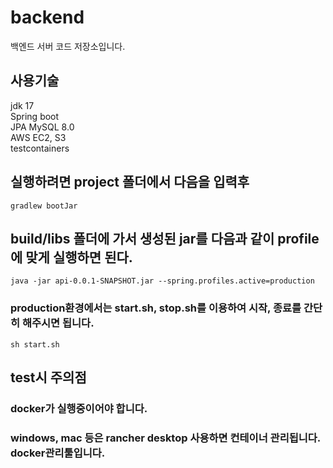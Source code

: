# backend
백엔드 서버 코드 저장소입니다.

## 사용기술
jdk 17   
Spring boot   
JPA
MySQL 8.0   
AWS EC2, S3   
testcontainers

## 실행하려면 project 폴더에서 다음을 입력후 
`gradlew bootJar` 
## build/libs 폴더에 가서 생성된 jar를 다음과 같이 profile 에 맞게 실행하면 된다.
`java -jar api-0.0.1-SNAPSHOT.jar --spring.profiles.active=production`
### production환경에서는 start.sh, stop.sh를 이용하여 시작, 종료를 간단히 해주시면 됩니다.
`sh start.sh`

## test시 주의점
### docker가 실행중이어야 합니다.
### windows, mac 등은 rancher desktop 사용하면 컨테이너 관리됩니다. docker관리툴입니다.
